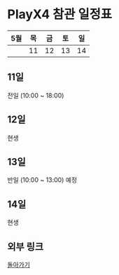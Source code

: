 # PlayX4 참관 일정표
|5월|목|금|토|일|
|--|--|--|--|--|
||11|12|13|14|
## 11일
전일 (10:00 ~ 18:00)

## 12일
현생

## 13일
반일 (10:00 ~ 13:00) 예정

## 14일
현생

## 외부 링크
[돌아가기](../)
